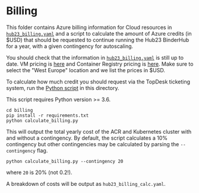 # Billing

This folder contains Azure billing information for Cloud resources in
[`hub23_billing.yaml`](hub23_billing.yaml) and a script to calculate the amount
of Azure credits (in $USD) that should be requested to continue running the Hub23
BinderHub for a year, with a given contingency for autoscaling.

You should check that the information in [`hub23_billing.yaml`](hub23_billing.yaml)
is still up to date.
VM pricing is [here](https://azure.microsoft.com/en-gb/pricing/details/virtual-machines/linux/)
and Container Registry pricing is [here](https://azure.microsoft.com/en-gb/pricing/details/container-registry/).
Make sure to select the "West Europe" location and we list the prices in $USD.

To calculate how much credit you should request via the TopDesk ticketing system,
run the [Python script](calculate_billing.py) in this directory.

This script requires Python version >= 3.6.

```
cd billing
pip install -r requirements.txt
python calculate_billing.py
```

This will output the total yearly cost of the ACR and Kubernetes cluster with and
without a contingency. By default, the script calculates a 10% contingency but other
contingencies may be calculated by parsing the `--contingency` flag.

```
python calculate_billing.py --contingency 20
```
where `20` is 20% (not 0.2!).

A breakdown of costs will be output as `hub23_billing_calc.yaml`.
